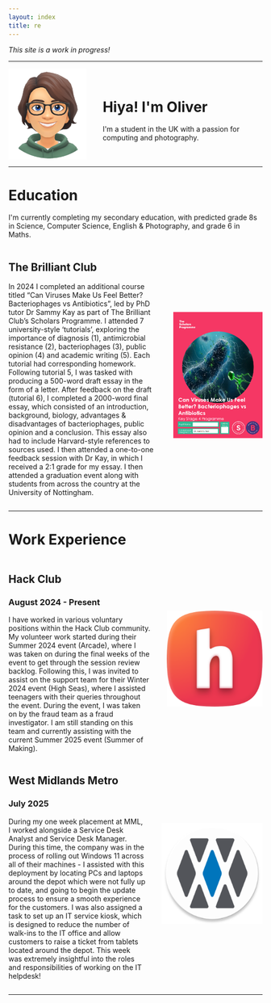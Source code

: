 ```yaml
---
layout: index
title: re
---
```


*This site is a work in progress!*

---

<div class="about" style="display: flex; align-items: center; gap: 2rem;">
    <img src="/assets/pfp.png" alt="profile picture" style="height: 180px">
    <div>
        <h1>Hiya! I'm Oliver</h1>
        <p>
            I'm a student in the UK with a passion for computing and photography.
        </p>
    </div>
</div>

---

# Education

I'm currently completing my secondary education, with predicted grade 8s in Science, Computer Science, English & Photography, and grade 6 in Maths.

<div class="about" style="display: flex; align-items: center; gap: 2rem;">
    <div>
        <h2>The Brilliant Club</h2>
        <p>
            In 2024 I completed an additional course titled “Can Viruses Make Us Feel Better? Bacteriophages vs Antibiotics”, led by PhD tutor Dr Sammy Kay as part of The Brilliant Club’s Scholars Programme. I attended 7 university-style ‘tutorials’, exploring the importance of diagnosis (1), antimicrobial resistance (2), bacteriophages (3), public opinion (4) and academic writing (5). Each tutorial had corresponding homework. Following tutorial 5, I was tasked with producing a 500-word draft essay in the form of a letter. After feedback on the draft (tutorial 6), I completed a 2000-word final essay, which consisted of an introduction, background, biology, advantages & disadvantages of bacteriophages, public opinion and a conclusion. This essay also had to include Harvard-style references to sources used. I then attended a one-to-one feedback session with Dr Kay, in which I received a 2:1 grade for my essay. I then attended a graduation event along with students from across the country at the University of Nottingham.
        </p>
    </div>
    <img src="/assets/tspbook.png" alt="profile picture" style="height: 250px">
</div>

---

# Work Experience

<div class="about" style="display: flex; align-items: center; gap: 2rem;">
    <div>
        <h2>Hack Club</h2>
        <h3>August 2024 - Present</h3>
        <p>
            I have worked in various voluntary positions within the Hack Club community. My volunteer work started during their Summer 2024 event (Arcade), where I was taken on during the final weeks of the event to get through the session review backlog. Following this, I was invited to assist on the support team for their Winter 2024 event (High Seas), where I assisted teenagers with their queries throughout the event. During the event, I was taken on by the fraud team as a fraud investigator. I am still standing on this team and currently assisting with the current Summer 2025 event (Summer of Making).
        </p>
    </div>
    <img src="/assets/hackclub.svg" alt="profile picture" style="height: 190px">
</div>

<div class="about" style="display: flex; align-items: center; gap: 2rem;">
    <div>
        <h2>West Midlands Metro</h2>
        <h3>July 2025</h3>
        <p>
            During my one week placement at MML, I worked alongside a Service Desk Analyst and Service Desk Manager. During this time, the company was in the process of rolling out Windows 11 across all of their machines - I assisted with this deployment by locating PCs and laptops around the depot which were not fully up to date, and going to begin the update process to ensure a smooth experience for the customers. I was also assigned a task to set up an IT service kiosk, which is designed to reduce the number of walk-ins to the IT office and allow customers to raise a ticket from tablets located around the depot. This week was extremely insightful into the roles and responsibilities of working on the IT helpdesk!
        </p>
    </div>
    <img src="/assets/mml.png" alt="profile picture" style="height: 200px">
</div>

---

<!-- TODO: 'Explore More' section with links to projects and photos pages -->